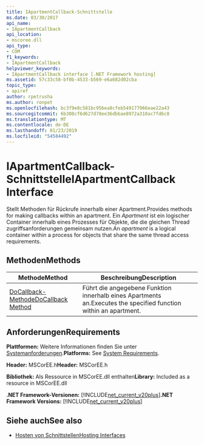 ```yaml
---
title: IApartmentCallback-Schnittstelle
ms.date: 03/30/2017
api_name:
- IApartmentCallback
api_location:
- mscoree.dll
api_type:
- COM
f1_keywords:
- IApartmentCallback
helpviewer_keywords:
- IApartmentCallback interface [.NET Framework hosting]
ms.assetid: 57c33c58-bf0b-4533-b569-e6a682d02cba
topic_type:
- apiref
author: rpetrusha
ms.author: ronpet
ms.openlocfilehash: bc3f9e8c581bc95bea8cfeb549177966eae22a43
ms.sourcegitcommit: 6b308cf6d627d78ee36dbbae8972a310ac7fd6c8
ms.translationtype: MT
ms.contentlocale: de-DE
ms.lasthandoff: 01/23/2019
ms.locfileid: "54584492"
---
```

# <a name="iapartmentcallback-interface"></a><span data-ttu-id="51dd7-102">IApartmentCallback-Schnittstelle</span><span class="sxs-lookup"><span data-stu-id="51dd7-102">IApartmentCallback Interface</span></span>
<span data-ttu-id="51dd7-103">Stellt Methoden für Rückrufe innerhalb einer Apartment.</span><span class="sxs-lookup"><span data-stu-id="51dd7-103">Provides methods for making callbacks within an apartment.</span></span> <span data-ttu-id="51dd7-104">Ein *Apartment* ist ein logischer Container innerhalb eines Prozesses für Objekte, die die gleichen Thread zugriffsanforderungen gemeinsam nutzen.</span><span class="sxs-lookup"><span data-stu-id="51dd7-104">An *apartment* is a logical container within a process for objects that share the same thread access requirements.</span></span>  
  
## <a name="methods"></a><span data-ttu-id="51dd7-105">Methoden</span><span class="sxs-lookup"><span data-stu-id="51dd7-105">Methods</span></span>  
  
|<span data-ttu-id="51dd7-106">Methode</span><span class="sxs-lookup"><span data-stu-id="51dd7-106">Method</span></span>|<span data-ttu-id="51dd7-107">Beschreibung</span><span class="sxs-lookup"><span data-stu-id="51dd7-107">Description</span></span>|  
|------------|-----------------|  
|[<span data-ttu-id="51dd7-108">DoCallback-Methode</span><span class="sxs-lookup"><span data-stu-id="51dd7-108">DoCallback Method</span></span>](../../../../docs/framework/unmanaged-api/hosting/iapartmentcallback-docallback-method.md)|<span data-ttu-id="51dd7-109">Führt die angegebene Funktion innerhalb eines Apartments an.</span><span class="sxs-lookup"><span data-stu-id="51dd7-109">Executes the specified function within an apartment.</span></span>|  
  
## <a name="requirements"></a><span data-ttu-id="51dd7-110">Anforderungen</span><span class="sxs-lookup"><span data-stu-id="51dd7-110">Requirements</span></span>  
 <span data-ttu-id="51dd7-111">**Plattformen:** Weitere Informationen finden Sie unter [Systemanforderungen](../../../../docs/framework/get-started/system-requirements.md).</span><span class="sxs-lookup"><span data-stu-id="51dd7-111">**Platforms:** See [System Requirements](../../../../docs/framework/get-started/system-requirements.md).</span></span>  
  
 <span data-ttu-id="51dd7-112">**Header:** MSCorEE.h</span><span class="sxs-lookup"><span data-stu-id="51dd7-112">**Header:** MSCorEE.h</span></span>  
  
 <span data-ttu-id="51dd7-113">**Bibliothek:** Als Ressource in MSCorEE.dll enthalten</span><span class="sxs-lookup"><span data-stu-id="51dd7-113">**Library:** Included as a resource in MSCorEE.dll</span></span>  
  
 <span data-ttu-id="51dd7-114">**.NET Framework-Versionen:** [!INCLUDE[net_current_v20plus](../../../../includes/net-current-v20plus-md.md)]</span><span class="sxs-lookup"><span data-stu-id="51dd7-114">**.NET Framework Versions:** [!INCLUDE[net_current_v20plus](../../../../includes/net-current-v20plus-md.md)]</span></span>  
  
## <a name="see-also"></a><span data-ttu-id="51dd7-115">Siehe auch</span><span class="sxs-lookup"><span data-stu-id="51dd7-115">See also</span></span>
- [<span data-ttu-id="51dd7-116">Hosten von Schnittstellen</span><span class="sxs-lookup"><span data-stu-id="51dd7-116">Hosting Interfaces</span></span>](../../../../docs/framework/unmanaged-api/hosting/hosting-interfaces.md)
